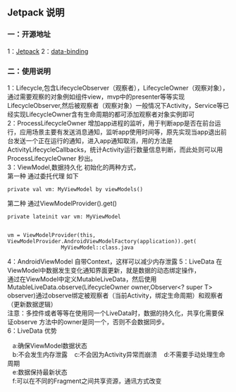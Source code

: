 ## Jetpack 说明

### 一：开源地址

1：[Jetpack](https://developer.android.com/jetpack?gclid=EAIaIQobChMIpKzMqdX_-AIVdBXUAR1vLA9GEAAYASAAEgJ9EvD_BwE&gclsrc=aw.ds)
2：[data-binding](https://developer.android.com/topic/libraries/data-binding/expressions)

### 二：使用说明

1：Lifecycle,包含LifecycleObserver（观察者），LifecycleOwner（观察对象），通过需要观察的对象例如组件view，mvp中的presenter等等实现LifecycleObserver,然后被观察者（观察对象）一般情况下Activity，Service等已经实现LifecycleOwner含有生命周期的都可添加观察者对象实例即可  
2：ProcessLifecycleOwner
增加app进程的监听，用于判断app是否在前台运行，应用场景主要有发送消息通知，监听app使用时间等，原先实现当app退出前台发送一个正在运行的通知，进入app通知取消，用的方法是ActivityLifecycleCallbacks，统计Activity运行数量信息判断，而此处则可以用ProcessLifecycleOwner
秒出。  
3：ViewModel,数据持久化 初始化的两种方式，  
第一种 通过委托代理 如下

```
private val vm: MyViewModel by viewModels()
```

第二种 通过ViewModelProvider().get()

```
private lateinit var vm: MyViewModel


vm = ViewModelProvider(this, ViewModelProvider.AndroidViewModelFactory(application)).get(
                 MyViewModel::class.java

```

4：AndroidViewModel 自带Context，这样可以减少内存泄露
5：LiveData 在ViewModel中数据发生变化通知界面更新，就是数据的动态绑定操作，  
通过在ViewModel中定义MutableLiveData，然后使用MutableLiveData.observe(LifecycleOwner owner,Observer<? super T> observer)通过observe绑定被观察者（当前Activity，绑定生命周期）和观察者（更新数据逻辑）  
注意：多控件或者等等在使用同一个LiveData时，数据的持久化，共享化需要保证observe 方法中的owner是同一个，否则不会数据同步。   
6：LiveData 优势  

&nbsp;&nbsp;&nbsp;a:确保ViewModel数据状态  
&nbsp;&nbsp;&nbsp;b:不会发生内存泄露 
&nbsp;&nbsp;&nbsp;c:不会因为Activity异常而崩溃
&nbsp;&nbsp;&nbsp;d:不需要手动处理生命周期  
&nbsp;&nbsp;&nbsp;e:数据保持最新状态  
&nbsp;&nbsp;&nbsp;f:可以在不同的Fragment之间共享资源，通讯方式改变


